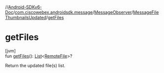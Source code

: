 //[Android-SDKv6-Doc](../../../../index.md)/[com.ciscowebex.androidsdk.message](../../index.md)/[MessageObserver](../index.md)/[MessageFileThumbnailsUpdated](index.md)/[getFiles](get-files.md)

# getFiles

[jvm]\
fun [getFiles](get-files.md)(): [List](https://kotlinlang.org/api/latest/jvm/stdlib/kotlin.collections/-list/index.html)&lt;[RemoteFile](../../-remote-file/index.md)&gt;?

Return the updated file(s) list.
